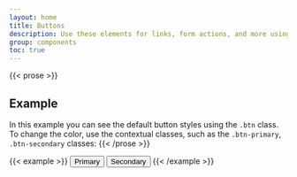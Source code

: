 ```yaml
---
layout: home
title: Buttons
description: Use these elements for links, form actions, and more using different colors, sizes, and states
group: components
toc: true
---
```

{{< prose >}}
## Example

In this example you can see the default button styles using the `.btn` class. To change the color, use the contextual classes, such as the `.btn-primary`, `.btn-secondary` classes:
{{< /prose >}}

{{< example >}}
<button type="button" class="text-white bg-blue-600 hover:bg-blue-700 font-semibold rounded-xl text-base px-6 py-3 text-center">Primary</button>
<button type="button" class="text-white bg-gray-800 hover:bg-gray-900 font-semibold rounded-xl text-base px-6 py-3 text-center">Secondary</button>
{{< /example >}}
